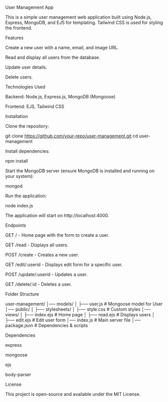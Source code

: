 User Management App

This is a simple user management web application built using Node.js, Express, MongoDB, and EJS for templating. Tailwind CSS is used for styling the frontend.

Features

Create a new user with a name, email, and image URL.

Read and display all users from the database.

Update user details.

Delete users.

Technologies Used

Backend: Node.js, Express.js, MongoDB (Mongoose)

Frontend: EJS, Tailwind CSS

Installation

Clone the repository:

git clone https://github.com/your-repo/user-management.git
cd user-management

Install dependencies:

npm install

Start the MongoDB server (ensure MongoDB is installed and running on your system):

mongod

Run the application:

node index.js

The application will start on http://localhost:4000.

Endpoints

GET / - Home page with the form to create a user.

GET /read - Displays all users.

POST /create - Creates a new user.

GET /edit/:userid - Displays edit form for a specific user.

POST /update/:userid - Updates a user.

GET /delete/:id - Deletes a user.

Folder Structure

user-management/
│── models/
│   ├── user.js         # Mongoose model for User
│── public/
│   ├── stylesheets/
│       ├── style.css   # Custom styles
│── views/
│   ├── index.ejs       # Home page
│   ├── read.ejs        # Displays users
│   ├── edit.ejs        # Edit user form
│── index.js            # Main server file
│── package.json        # Dependencies & scripts

Dependencies

express

mongoose

ejs

body-parser

License

This project is open-source and available under the MIT License.
